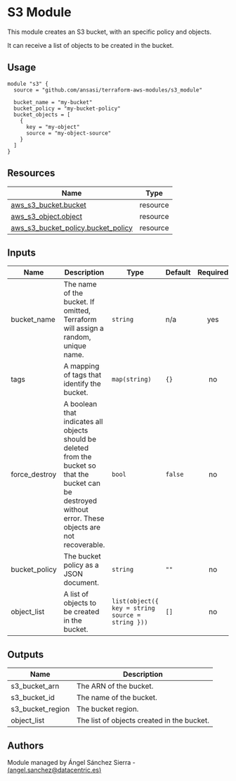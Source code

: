 # S3 Module

This module creates an S3 bucket, with an specific policy and objects.

It can receive a list of objects to be created in the bucket.

## Usage

```hcl
module "s3" {
  source = "github.com/ansasi/terraform-aws-modules/s3_module"

  bucket_name = "my-bucket"
  bucket_policy = "my-bucket-policy"
  bucket_objects = [
    {
      key = "my-object"
      source = "my-object-source"
    }
  ]
}
```

## Resources

| Name | Type |
|------|------|
| [aws_s3_bucket.bucket](https://registry.terraform.io/providers/hashicorp/aws/latest/docs/resources/s3_bucket) | resource |
| [aws_s3_object.object](https://registry.terraform.io/providers/hashicorp/aws/latest/docs/resources/s3_object) | resource |
| [aws_s3_bucket_policy.bucket_policy](https://registry.terraform.io/providers/hashicorp/aws/latest/docs/resources/s3_bucket_policy) | resource |

## Inputs

| Name | Description | Type | Default | Required |
|------|-------------|------|---------|:--------:|
| bucket\_name | The name of the bucket. If omitted, Terraform will assign a random, unique name. | `string` | n/a | yes |
| tags | A mapping of tags that identify the bucket. | `map(string)` | `{}` | no |
| force\_destroy | A boolean that indicates all objects should be deleted from the bucket so that the bucket can be destroyed without error. These objects are not recoverable. | `bool` | `false` | no |
| bucket\_policy | The bucket policy as a JSON document. | `string` | `""` | no |
| object\_list | A list of objects to be created in the bucket. | `list(object({ key = string source = string }))` | `[]` | no |

## Outputs

| Name | Description |
|------|-------------|
| s3\_bucket\_arn | The ARN of the bucket. |
| s3\_bucket\_id | The name of the bucket. |
| s3\_bucket\_region | The bucket region. |
| object\_list | The list of objects created in the bucket. |

## Authors

Module managed by Ángel Sánchez Sierra - [(angel.sanchez@datacentric.es)](mailto:angel.sanchez@datacentric.es)

